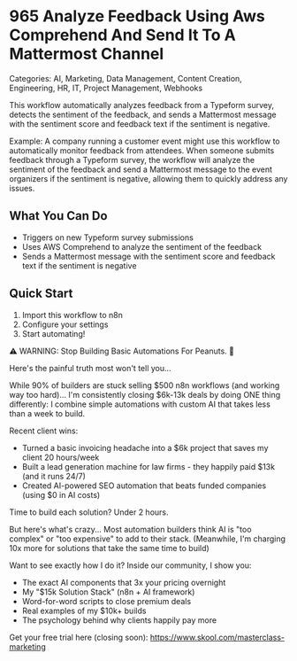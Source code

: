 # 965 Analyze Feedback Using Aws Comprehend And Send It To A Mattermost Channel

Categories: AI, Marketing, Data Management, Content Creation, Engineering, HR, IT, Project Management, Webhooks

This workflow automatically analyzes feedback from a Typeform survey, detects the sentiment of the feedback, and sends a Mattermost message with the sentiment score and feedback text if the sentiment is negative.

Example: A company running a customer event might use this workflow to automatically monitor feedback from attendees. When someone submits feedback through a Typeform survey, the workflow will analyze the sentiment of the feedback and send a Mattermost message to the event organizers if the sentiment is negative, allowing them to quickly address any issues.

## What You Can Do
- Triggers on new Typeform survey submissions
- Uses AWS Comprehend to analyze the sentiment of the feedback
- Sends a Mattermost message with the sentiment score and feedback text if the sentiment is negative

## Quick Start
1. Import this workflow to n8n
2. Configure your settings
3. Start automating!

⚠️ WARNING: Stop Building Basic Automations For Peanuts. 🚫

Here's the painful truth most won't tell you...

While 90% of builders are stuck selling $500 n8n workflows (and working way too hard)...
I'm consistently closing $6k-13k deals by doing ONE thing differently:
I combine simple automations with custom AI that takes less than a week to build.

Recent client wins:
* Turned a basic invoicing headache into a $6k project that saves my client 20 hours/week
* Built a lead generation machine for law firms - they happily paid $13k (and it runs 24/7)
* Created AI-powered SEO automation that beats funded companies (using $0 in AI costs)

Time to build each solution? Under 2 hours.

But here's what's crazy...
Most automation builders think AI is "too complex" or "too expensive" to add to their stack.
(Meanwhile, I'm charging 10x more for solutions that take the same time to build)

Want to see exactly how I do it?
Inside our community, I show you:
* The exact AI components that 3x your pricing overnight
* My "$15k Solution Stack" (n8n + AI framework)
* Word-for-word scripts to close premium deals
* Real examples of my $10k+ builds
* The psychology behind why clients happily pay more

Get your free trial here (closing soon): https://www.skool.com/masterclass-marketing
